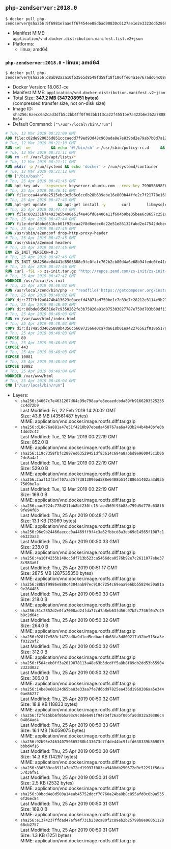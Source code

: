 ## `php-zendserver:2018.0`

```console
$ docker pull php-zendserver@sha256:9f6981e7aaeff67454ee88dbad90830c6127ae1e2e3323dd528698e18e10c460
```

-	Manifest MIME: `application/vnd.docker.distribution.manifest.list.v2+json`
-	Platforms:
	-	linux; amd64

### `php-zendserver:2018.0` - linux; amd64

```console
$ docker pull php-zendserver@sha256:d8ab92a2a10fb3565d8549fd58f18f186ffe64a1e767add64c08c822deb4fcdc
```

-	Docker Version: 18.06.1-ce
-	Manifest MIME: `application/vnd.docker.distribution.manifest.v2+json`
-	Total Size: **347.2 MB (347208951 bytes)**  
	(compressed transfer size, not on-disk size)
-	Image ID: `sha256:6aecc6a2cad3dfb5c2bb4ff0f902bb113ca22f4551be7a422b6e262a7808ba64`
-	Default Command: `["\/usr\/local\/bin\/run"]`

```dockerfile
# Tue, 12 Mar 2019 00:21:09 GMT
ADD file:c02de920036d851cccaedd7f9ed93d48c960ada8e7e839bd2e79ab7b0d7a12d6 in / 
# Tue, 12 Mar 2019 00:21:10 GMT
RUN set -xe 		&& echo '#!/bin/sh' > /usr/sbin/policy-rc.d 	&& echo 'exit 101' >> /usr/sbin/policy-rc.d 	&& chmod +x /usr/sbin/policy-rc.d 		&& dpkg-divert --local --rename --add /sbin/initctl 	&& cp -a /usr/sbin/policy-rc.d /sbin/initctl 	&& sed -i 's/^exit.*/exit 0/' /sbin/initctl 		&& echo 'force-unsafe-io' > /etc/dpkg/dpkg.cfg.d/docker-apt-speedup 		&& echo 'DPkg::Post-Invoke { "rm -f /var/cache/apt/archives/*.deb /var/cache/apt/archives/partial/*.deb /var/cache/apt/*.bin || true"; };' > /etc/apt/apt.conf.d/docker-clean 	&& echo 'APT::Update::Post-Invoke { "rm -f /var/cache/apt/archives/*.deb /var/cache/apt/archives/partial/*.deb /var/cache/apt/*.bin || true"; };' >> /etc/apt/apt.conf.d/docker-clean 	&& echo 'Dir::Cache::pkgcache ""; Dir::Cache::srcpkgcache "";' >> /etc/apt/apt.conf.d/docker-clean 		&& echo 'Acquire::Languages "none";' > /etc/apt/apt.conf.d/docker-no-languages 		&& echo 'Acquire::GzipIndexes "true"; Acquire::CompressionTypes::Order:: "gz";' > /etc/apt/apt.conf.d/docker-gzip-indexes 		&& echo 'Apt::AutoRemove::SuggestsImportant "false";' > /etc/apt/apt.conf.d/docker-autoremove-suggests
# Tue, 12 Mar 2019 00:21:11 GMT
RUN rm -rf /var/lib/apt/lists/*
# Tue, 12 Mar 2019 00:21:11 GMT
RUN mkdir -p /run/systemd && echo 'docker' > /run/systemd/container
# Tue, 12 Mar 2019 00:21:12 GMT
CMD ["/bin/bash"]
# Thu, 25 Apr 2019 00:41:45 GMT
RUN apt-key adv --keyserver keyserver.ubuntu.com --recv-key 799058698E65316A2E7A4FF42EAE1437F7D2C623
# Thu, 25 Apr 2019 00:46:11 GMT
COPY file:cca44afda2515ebc9c5d6c6cc6b28b639ebe16e800b44ffe2c7f21778e16975e in /etc/apt/sources.list.d/zend-server.list 
# Thu, 25 Apr 2019 00:47:43 GMT
RUN apt-get update     && apt-get install -y       curl       libmysqlclient20       unzip       git       zend-server-php-7.2=2018.0.3+b24     && rm -rf /var/lib/apt/lists/*     && /usr/local/zend/bin/zendctl.sh stop
# Thu, 25 Apr 2019 00:47:44 GMT
COPY file:602131b7a4923e5b498e51f4e46fd8e406a11f604b0be35bee6c8657c251c625 in /etc/zend.lic 
# Thu, 25 Apr 2019 00:47:44 GMT
COPY file:def46bbc651bcb61f92bcaa2f8d6edec0c22e51e86132fabd2e47542dcbec0bf in /etc/apache2/conf-available 
# Thu, 25 Apr 2019 00:47:45 GMT
RUN /usr/sbin/a2enconf drop-http-proxy-header
# Thu, 25 Apr 2019 00:47:45 GMT
RUN /usr/sbin/a2enmod headers
# Thu, 25 Apr 2019 00:47:45 GMT
ENV ZS_INIT_VERSION=0.3
# Thu, 25 Apr 2019 00:47:46 GMT
ENV ZS_INIT_SHA256=e8d441d8503808e9fc0fafc762b2cb80d4a6e68b94fede0fe41efdeac10800cb
# Thu, 25 Apr 2019 00:47:46 GMT
RUN curl -fSL -o zs-init.tar.gz "http://repos.zend.com/zs-init/zs-init-docker-${ZS_INIT_VERSION}.tar.gz"     && echo "${ZS_INIT_SHA256} *zs-init.tar.gz" | sha256sum -c -     && mkdir /usr/local/zs-init     && tar xzf zs-init.tar.gz --strip-components=1 -C /usr/local/zs-init     && rm zs-init.tar.gz
# Thu, 25 Apr 2019 00:47:47 GMT
WORKDIR /usr/local/zs-init
# Thu, 25 Apr 2019 00:48:02 GMT
RUN /usr/local/zend/bin/php -r "readfile('https://getcomposer.org/installer');" | /usr/local/zend/bin/php     && /usr/local/zend/bin/php composer.phar self-update && /usr/local/zend/bin/php composer.phar update
# Thu, 25 Apr 2019 00:48:02 GMT
COPY dir:777fbf2a0474b413623c0acefd43071ad750be1c7c83c7c28212e3114e9b2709 in /usr/local/bin 
# Thu, 25 Apr 2019 00:48:02 GMT
COPY dir:80bde0d50316e7c9350262fe3b75826a91d075303027787e759d703b60df13d6 in /usr/local/zend/var/plugins/ 
# Thu, 25 Apr 2019 00:48:03 GMT
RUN rm /var/www/html/index.html
# Thu, 25 Apr 2019 00:48:03 GMT
COPY dir:d174a5d34625889b4356c566972566e0ca7da618b01ea42276562f8186517a67 in /var/www/html 
# Thu, 25 Apr 2019 00:48:03 GMT
EXPOSE 80
# Thu, 25 Apr 2019 00:48:03 GMT
EXPOSE 443
# Thu, 25 Apr 2019 00:48:03 GMT
EXPOSE 10081
# Thu, 25 Apr 2019 00:48:04 GMT
EXPOSE 10082
# Thu, 25 Apr 2019 00:48:04 GMT
WORKDIR /var/www/html
# Thu, 25 Apr 2019 00:48:04 GMT
CMD ["/usr/local/bin/run"]
```

-	Layers:
	-	`sha256:34667c7e4631207d64c99e798aafe8ecaedcbda89fb9166203525235cc4d72b9`  
		Last Modified: Fri, 22 Feb 2019 14:20:02 GMT  
		Size: 43.6 MB (43561487 bytes)  
		MIME: application/vnd.docker.image.rootfs.diff.tar.gzip
	-	`sha256:d18d76a881a47e51f4210b97ebeda458767aa6a493b244b4b40bfe0b1ddd2c42`  
		Last Modified: Tue, 12 Mar 2019 00:22:19 GMT  
		Size: 852.0 B  
		MIME: application/vnd.docker.image.rootfs.diff.tar.gzip
	-	`sha256:119c7358fbfc2897ed63529451df83614c694a8abbd9e960045c1b0b2dc8a4a1`  
		Last Modified: Tue, 12 Mar 2019 00:22:19 GMT  
		Size: 529.0 B  
		MIME: application/vnd.docker.image.rootfs.diff.tar.gzip
	-	`sha256:2aaf13f3eff07aa25f73813096bd588e6408b514288651402aa3d0357509be7a`  
		Last Modified: Tue, 12 Mar 2019 00:22:19 GMT  
		Size: 169.0 B  
		MIME: application/vnd.docker.image.rootfs.diff.tar.gzip
	-	`sha256:aac5224c778d211bb8bf230fc15fae4569f93b88e799d5d778c638f69fe94f0b`  
		Last Modified: Thu, 25 Apr 2019 00:48:17 GMT  
		Size: 13.1 KB (13069 bytes)  
		MIME: application/vnd.docker.image.rootfs.diff.tar.gzip
	-	`sha256:96e9b24466aeccc0a4469ff9f4c3a62fbbcd8a3eb69d14565f1087c1e6323aa3`  
		Last Modified: Thu, 25 Apr 2019 00:50:33 GMT  
		Size: 238.0 B  
		MIME: application/vnd.docker.image.rootfs.diff.tar.gzip
	-	`sha256:4a10f4235b148cc5df713b523ca5466dca0576b92e7c2611077ebe378c983a6f`  
		Last Modified: Thu, 25 Apr 2019 00:51:17 GMT  
		Size: 287.5 MB (287535350 bytes)  
		MIME: application/vnd.docker.image.rootfs.diff.tar.gzip
	-	`sha256:88b8f9986e888c4304aab97ec918c7254c69eaa9e6bb55824e50a81a9e264485`  
		Last Modified: Thu, 25 Apr 2019 00:50:33 GMT  
		Size: 218.0 B  
		MIME: application/vnd.docker.image.rootfs.diff.tar.gzip
	-	`sha256:51c2852d2e0fa7008ad24fda77cd7a8eb63fd56c97b2c7746f0a7c49b8c2d64c`  
		Last Modified: Thu, 25 Apr 2019 00:50:32 GMT  
		Size: 264.0 B  
		MIME: application/vnd.docker.image.rootfs.diff.tar.gzip
	-	`sha256:028f7e589c1472ad0a9d1cd5edbaefdb63fa3d809217a32be518ca3ef0322af2`  
		Last Modified: Thu, 25 Apr 2019 00:50:32 GMT  
		Size: 312.0 B  
		MIME: application/vnd.docker.image.rootfs.diff.tar.gzip
	-	`sha256:f504ceb0ff3a2019078113a48e63b3dcdff5a8b8f89db2dd53b559042323d022`  
		Last Modified: Thu, 25 Apr 2019 00:50:32 GMT  
		Size: 306.0 B  
		MIME: application/vnd.docker.image.rootfs.diff.tar.gzip
	-	`sha256:14be0e68124d65ba83e33aa7fe7d6bd97825ea436d1960206aa5e3440ae86277`  
		Last Modified: Thu, 25 Apr 2019 00:50:32 GMT  
		Size: 18.8 KB (18833 bytes)  
		MIME: application/vnd.docker.image.rootfs.diff.tar.gzip
	-	`sha256:f2f615bb6f0b5a93c9c0de6491f94734f26abf00bfa0d032a30386c404864ad4`  
		Last Modified: Thu, 25 Apr 2019 00:50:33 GMT  
		Size: 16.1 MB (16059075 bytes)  
		MIME: application/vnd.docker.image.rootfs.diff.tar.gzip
	-	`sha256:92b95e246340750565280b133673c7f4de44bc9fcfd638339b869079bbbd4f16`  
		Last Modified: Thu, 25 Apr 2019 00:50:30 GMT  
		Size: 14.3 KB (14297 bytes)  
		MIME: application/vnd.docker.image.rootfs.diff.tar.gzip
	-	`sha256:836589ce8911a7eb72ed19937f083ca9480db250572d9c52291f56aa57d3af91`  
		Last Modified: Thu, 25 Apr 2019 00:50:31 GMT  
		Size: 2.5 KB (2532 bytes)  
		MIME: application/vnd.docker.image.rootfs.diff.tar.gzip
	-	`sha256:80bcd4e8d500a14eab45752ddcf70760a24ba8b8c855afd0c0b9a5356f26ec84`  
		Last Modified: Thu, 25 Apr 2019 00:50:31 GMT  
		Size: 169.0 B  
		MIME: application/vnd.docker.image.rootfs.diff.tar.gzip
	-	`sha256:e1374237ffdad47af94f731b238ca80f2c89eb2b25799b8e960b112868cb2757`  
		Last Modified: Thu, 25 Apr 2019 00:50:31 GMT  
		Size: 1.3 KB (1251 bytes)  
		MIME: application/vnd.docker.image.rootfs.diff.tar.gzip
